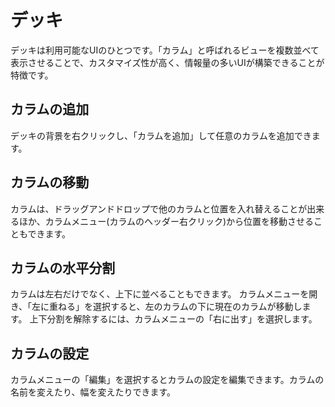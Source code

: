 # デッキ

デッキは利用可能なUIのひとつです。「カラム」と呼ばれるビューを複数並べて表示させることで、カスタマイズ性が高く、情報量の多いUIが構築できることが特徴です。

## カラムの追加
デッキの背景を右クリックし、「カラムを追加」して任意のカラムを追加できます。

## カラムの移動
カラムは、ドラッグアンドドロップで他のカラムと位置を入れ替えることが出来るほか、カラムメニュー(カラムのヘッダー右クリック)から位置を移動させることもできます。

## カラムの水平分割
カラムは左右だけでなく、上下に並べることもできます。
カラムメニューを開き、「左に重ねる」を選択すると、左のカラムの下に現在のカラムが移動します。
上下分割を解除するには、カラムメニューの「右に出す」を選択します。

## カラムの設定
カラムメニューの「編集」を選択するとカラムの設定を編集できます。カラムの名前を変えたり、幅を変えたりできます。
